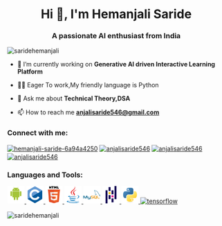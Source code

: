 <h1 align="center">Hi 👋, I'm Hemanjali Saride</h1>
<h3 align="center">A passionate AI enthusiast from India</h3>

<p align="left"> <img src="https://komarev.com/ghpvc/?username=saridehemanjali&label=Profile%20views&color=0e75b6&style=flat" alt="saridehemanjali" /> </p>

- 🔭 I’m currently working on **Generative AI driven Interactive Learning Platform**

- 👨‍💻 Eager To work,My friendly language is Python

- 💬 Ask me about **Technical Theory,DSA**

- 📫 How to reach me **anjalisaride546@gmail.com**

<h3 align="left">Connect with me:</h3>
<p align="left">
<a href="https://linkedin.com/in/hemanjali-saride-6a94a4250" target="blank"><img align="center" src="https://raw.githubusercontent.com/rahuldkjain/github-profile-readme-generator/master/src/images/icons/Social/linked-in-alt.svg" alt="hemanjali-saride-6a94a4250" height="30" width="40" /></a>
<a href="https://www.codechef.com/users/anjalisaride546" target="blank"><img align="center" src="https://cdn.jsdelivr.net/npm/simple-icons@3.1.0/icons/codechef.svg" alt="anjalisaride546" height="30" width="40" /></a>
<a href="https://www.hackerrank.com/anjalisaride546" target="blank"><img align="center" src="https://raw.githubusercontent.com/rahuldkjain/github-profile-readme-generator/master/src/images/icons/Social/hackerrank.svg" alt="anjalisaride546" height="30" width="40" /></a>
<a href="https://www.leetcode.com/anjalisaride546" target="blank"><img align="center" src="https://raw.githubusercontent.com/rahuldkjain/github-profile-readme-generator/master/src/images/icons/Social/leet-code.svg" alt="anjalisaride546" height="30" width="40" /></a>
</p>

<h3 align="left">Languages and Tools:</h3>
<p align="left"> <a href="https://developer.android.com" target="_blank" rel="noreferrer"> <img src="https://raw.githubusercontent.com/devicons/devicon/master/icons/android/android-original-wordmark.svg" alt="android" width="40" height="40"/> </a> <a href="https://www.cprogramming.com/" target="_blank" rel="noreferrer"> <img src="https://raw.githubusercontent.com/devicons/devicon/master/icons/c/c-original.svg" alt="c" width="40" height="40"/> </a> <a href="https://www.w3.org/html/" target="_blank" rel="noreferrer"> <img src="https://raw.githubusercontent.com/devicons/devicon/master/icons/html5/html5-original-wordmark.svg" alt="html5" width="40" height="40"/> </a> <a href="https://www.java.com" target="_blank" rel="noreferrer"> <img src="https://raw.githubusercontent.com/devicons/devicon/master/icons/java/java-original.svg" alt="java" width="40" height="40"/> </a> <a href="https://www.mysql.com/" target="_blank" rel="noreferrer"> <img src="https://raw.githubusercontent.com/devicons/devicon/master/icons/mysql/mysql-original-wordmark.svg" alt="mysql" width="40" height="40"/> </a> <a href="https://pandas.pydata.org/" target="_blank" rel="noreferrer"> <img src="https://raw.githubusercontent.com/devicons/devicon/2ae2a900d2f041da66e950e4d48052658d850630/icons/pandas/pandas-original.svg" alt="pandas" width="40" height="40"/> </a> <a href="https://www.python.org" target="_blank" rel="noreferrer"> <img src="https://raw.githubusercontent.com/devicons/devicon/master/icons/python/python-original.svg" alt="python" width="40" height="40"/> </a> <a href="https://www.tensorflow.org" target="_blank" rel="noreferrer"> <img src="https://www.vectorlogo.zone/logos/tensorflow/tensorflow-icon.svg" alt="tensorflow" width="40" height="40"/> </a> </p>

<p><img align="center" src="https://github-readme-stats.vercel.app/api/top-langs?username=saridehemanjali&show_icons=true&locale=en&layout=compact" alt="saridehemanjali" /></p>

